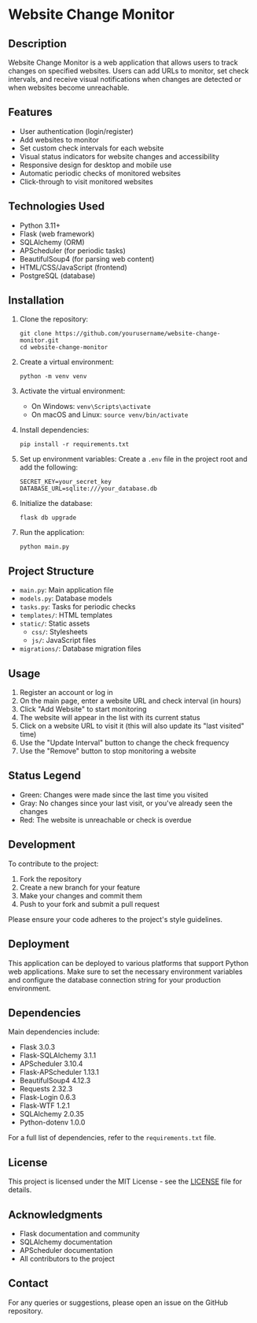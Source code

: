 # Website Change Monitor

## Description

Website Change Monitor is a web application that allows users to track changes on specified websites. Users can add URLs to monitor, set check intervals, and receive visual notifications when changes are detected or when websites become unreachable.

## Features

- User authentication (login/register)
- Add websites to monitor
- Set custom check intervals for each website
- Visual status indicators for website changes and accessibility
- Responsive design for desktop and mobile use
- Automatic periodic checks of monitored websites
- Click-through to visit monitored websites

## Technologies Used

- Python 3.11+
- Flask (web framework)
- SQLAlchemy (ORM)
- APScheduler (for periodic tasks)
- BeautifulSoup4 (for parsing web content)
- HTML/CSS/JavaScript (frontend)
- PostgreSQL (database)

## Installation

1. Clone the repository:
   ```
   git clone https://github.com/yourusername/website-change-monitor.git
   cd website-change-monitor
   ```

2. Create a virtual environment:
   ```
   python -m venv venv
   ```

3. Activate the virtual environment:
   - On Windows: `venv\Scripts\activate`
   - On macOS and Linux: `source venv/bin/activate`

4. Install dependencies:
   ```
   pip install -r requirements.txt
   ```

5. Set up environment variables:
   Create a `.env` file in the project root and add the following:
   ```
   SECRET_KEY=your_secret_key
   DATABASE_URL=sqlite:///your_database.db
   ```

6. Initialize the database:
   ```
   flask db upgrade
   ```

7. Run the application:
   ```
   python main.py
   ```

## Project Structure

- `main.py`: Main application file
- `models.py`: Database models
- `tasks.py`: Tasks for periodic checks
- `templates/`: HTML templates
- `static/`: Static assets
  - `css/`: Stylesheets
  - `js/`: JavaScript files
- `migrations/`: Database migration files

## Usage

1. Register an account or log in
2. On the main page, enter a website URL and check interval (in hours)
3. Click "Add Website" to start monitoring
4. The website will appear in the list with its current status
5. Click on a website URL to visit it (this will also update its "last visited" time)
6. Use the "Update Interval" button to change the check frequency
7. Use the "Remove" button to stop monitoring a website

## Status Legend

- Green: Changes were made since the last time you visited
- Gray: No changes since your last visit, or you've already seen the changes
- Red: The website is unreachable or check is overdue

## Development

To contribute to the project:

1. Fork the repository
2. Create a new branch for your feature
3. Make your changes and commit them
4. Push to your fork and submit a pull request

Please ensure your code adheres to the project's style guidelines.

## Deployment

This application can be deployed to various platforms that support Python web applications. Make sure to set the necessary environment variables and configure the database connection string for your production environment.

## Dependencies

Main dependencies include:

- Flask 3.0.3
- Flask-SQLAlchemy 3.1.1
- APScheduler 3.10.4
- Flask-APScheduler 1.13.1
- BeautifulSoup4 4.12.3
- Requests 2.32.3
- Flask-Login 0.6.3
- Flask-WTF 1.2.1
- SQLAlchemy 2.0.35
- Python-dotenv 1.0.0

For a full list of dependencies, refer to the `requirements.txt` file.

## License

This project is licensed under the MIT License - see the [LICENSE](LICENSE) file for details.

## Acknowledgments

- Flask documentation and community
- SQLAlchemy documentation
- APScheduler documentation
- All contributors to the project

## Contact

For any queries or suggestions, please open an issue on the GitHub repository.